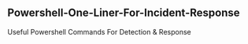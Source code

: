 ## Powershell-One-Liner-For-Incident-Response
Useful Powershell Commands For Detection & Response


